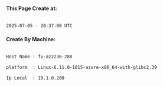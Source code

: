 
   
#### This Page Create at:

```bash

2025-07-05 - 20:37:00 UTC

```

#### Create By Machine:

```bash

Host Name : fv-az2236-288

platform  : Linux-6.11.0-1015-azure-x86_64-with-glibc2.39

Ip Local  : 10.1.0.200

```

